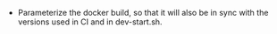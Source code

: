 - Parameterize the docker build, so that it will also be in sync with the versions used in CI and in dev-start.sh.
